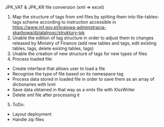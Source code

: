 JPK_VAT & JPK_KR file conversion (xml => excel)

1. Map the structure of tags from xml files by spliting them into file-tables-tags scheme according to instruction accessible in https://www.mf.gov.pl/krajowa-administracja-skarbowa/dzialalnosc/struktury-jpk
2. Unable the edition of tag structure in order to adjust them to changes released by Ministry of Finance (add new tables and tags, edit existing tables, tags, delete existng tables, tags)
3. Unable the creation of new structure of tags for new types of files
4. Process loaded file:
* Create interface that allows user to load a file
* Recognise the type of file based on its namespace tag
* Process data stored in loaded file in order to save them as an array of dictionaries with lxml
* Save data obtained in that way as a xmlx file with XlsxWriter
* Delete xml file after processing it
5. ToDo:
* Layout deployment
* Handle zip files